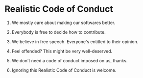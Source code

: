 # Realistic Code of Conduct

1. We mostly care about making our softwares better.

2. Everybody is free to decide how to contribute.

3. We believe in free speech. Everyone's entitled to their opinion.

4. Feel offended? This might be very well-deserved.

5. We don't need a code of conduct imposed on us, thanks.

6. Ignoring this Realistic Code of Conduct is welcome.
